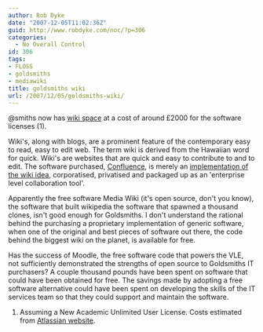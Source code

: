 ```yaml
---
author: Rob Dyke
date: "2007-12-05T11:02:36Z"
guid: http://www.robdyke.com/noc/?p=306
categories:
  - No Overall Control
id: 306
tags:
- FLOSS
- goldsmiths
- mediawiki
title: goldsmiths wiki
url: /2007/12/05/goldsmiths-wiki/
---
```

@smiths now has [wiki space](http://wiki.gold.ac.uk "Goldsmiths Wiki Server") at a cost of around £2000 for the software licenses (1).

Wiki's, along with blogs, are a prominent feature of the contemporary easy to read, easy to edit web. The term wiki is derived from the Hawaiian word for quick. Wiki's are websites that are quick and easy to contribute to and to edit. The software purchased, [Confluence](http://www.atlassian.com/software/confluence "Link to Confluence product page on supplier website"), is merely an [implementation of the wiki idea](http://en.wikipedia.org/wiki/Comparison_of_wiki_software "Comparison of wiki software"), corporatised, privatised and packaged up as an 'enterprise level collaboration tool'.

Apparently the free software Media Wiki (it's open source, don't you know), the software that built wikipedia the software that spawned a thousand clones, isn't good enough for Goldsmiths. I don't understand the rational behind the purchasing a proprietary implementation of generic software, when one of the original and best pieces of software out there, the code behind the biggest wiki on the planet, is available for free.

Has the success of Moodle, the free software code that powers the VLE, not sufficiently demonstrated the strengths of open source to Goldsmiths IT purchasers? A couple thousand pounds have been spent on software that could have been obtained for free. The savings made by adopting a free software alternative could have been spent on developing the skills of the IT services team so that they could support and maintain the software.

  1. Assuming a New Academic Unlimited User License. Costs estimated from [Atlassian website](https://www.atlassian.com/software "Atlassian website").